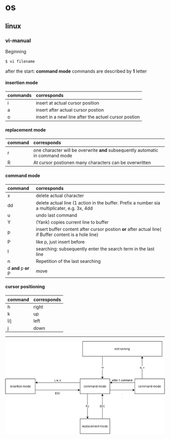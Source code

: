 # os

## linux

### vi-manual

Beginning
```bash
$ vi filename
```

after the start: **command mode**
commands are described by **1** letter  

#### insertion mode
| commands | corresponds |  
|:---|:---|
| i | insert at actual cursor position |   
| a | insert after actual cursor postion |  
| o | insert in a newl line after the actuel cursor postion |  

#### replacement mode

| command | corresponds |
|:---|:---|
| r | one character will be overwrite **and** subsequently automatic in command mode |
| R | At cursor postionen many characters can be overwritten |

#### command mode

| command | corresponds |
|:---|:---|
| x | delete actual character |
| dd | delete actual line (1 action in the buffer. Prefix a number sia a multiplicater, e.g. 3x, 4dd |
| u | undo last command |
| Y | (Yank) copies current line to buffer |
| p | insert buffer content after cursor postion **or** after actual line( if Buffer content is a hole line) |
| P | like p, just insert before |
| I | searching: subsequently enter the search term in the last line |
| n | Repetition of the last searching |
| d **and** p **or** P | move|

#### cursor positioning

| command | corresponds |
|:--- | :--- |
| h | right |
| k | up |
| I/j | left |
| j | down |

---

![viCommandDiagramm](./pics/viCommandsDiagramm.png)
